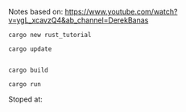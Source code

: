 
Notes based on:
https://www.youtube.com/watch?v=ygL_xcavzQ4&ab_channel=DerekBanas




```
cargo new rust_tutorial

cargo update


cargo build

cargo run
```

Stoped at:


